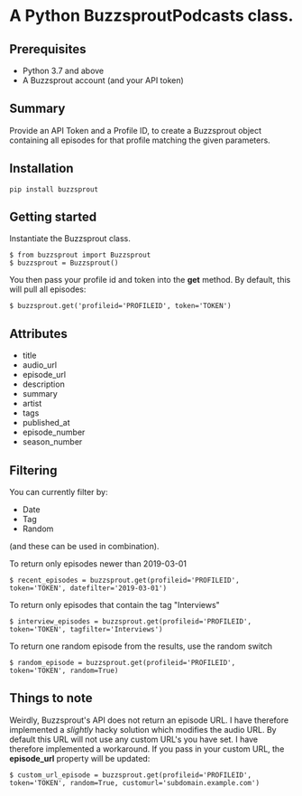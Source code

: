 A Python BuzzsproutPodcasts class.
=======
## Prerequisites
* Python 3.7 and above
* A Buzzsprout account (and your API token)

## Summary
Provide an API Token and a Profile ID, to create a Buzzsprout object containing all episodes for that profile matching the given parameters. 

## Installation
```
pip install buzzsprout
```

## Getting started
Instantiate the Buzzsprout class.
```
$ from buzzsprout import Buzzsprout
$ buzzsprout = Buzzsprout()
```

You then pass your profile id and token into the **get** method. By default, this will pull all episodes:
```
$ buzzsprout.get('profileid='PROFILEID', token='TOKEN')
```

## Attributes
- title
- audio_url
- episode_url
- description
- summary
- artist
- tags
- published_at
- episode_number
- season_number

## Filtering
You can currently filter by:
- Date
- Tag
- Random

(and these can be used in combination).

To return only episodes newer than 2019-03-01
```
$ recent_episodes = buzzsprout.get(profileid='PROFILEID', token='TOKEN', datefilter='2019-03-01')
```
To return only episodes that contain the tag "Interviews"
```
$ interview_episodes = buzzsprout.get(profileid='PROFILEID', token='TOKEN', tagfilter='Interviews')
```
To return one random episode from the results, use the random switch
```
$ random_episode = buzzsprout.get(profileid='PROFILEID', token='TOKEN', random=True)
```

## Things to note
Weirdly, Buzzsprout's API does not return an episode URL. I have therefore implemented a *slightly* hacky solution which modifies the audio URL.
By default this URL will not use any custom URL's you have set. I have therefore implemented a workaround. If you pass in your custom URL, the **episode_url** property will be updated:
```
$ custom_url_episode = buzzsprout.get(profileid='PROFILEID', token='TOKEN', random=True, customurl='subdomain.example.com')
```
